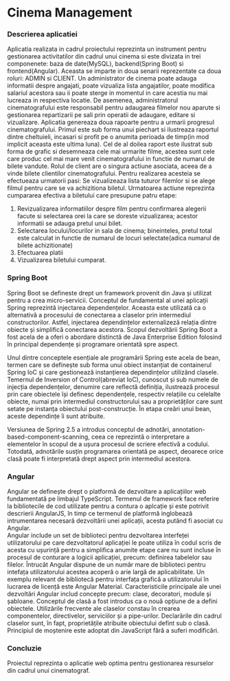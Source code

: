 # Cinema Management

### Descrierea aplicatiei
Aplicatia realizata in cadrul proiectului reprezinta un instrument pentru gestionarea activitatilor din cadrul unui cinema si este divizata in trei componenete: baza de date(MySQL), backend(Spring Boot) si frontend(Angular). Aceasta se imparte in doua senarii reprezentate ca doua roluri: ADMIN si CLIENT.
Un administrator de cinema poate adauga informatii despre angajati, poate vizualiza lista angajatilor, poate modifica salariul acestora sau ii poate sterge in momentul in care acestia nu mai lucreaza in respectiva locatie. De asemenea, administratorul cinematografului este responsabil pentru adaugarea filmelor nou aparute si gestionarea repartizarii pe sali prin operatii de adaugare, editare si vizualizare.
Aplicatia genereaza doua rapoarte pentru a urmarii progresul cinematografului. Primul este sub forma unui piechart si ilustreaza raportul dintre cheltuieli, incasari si profit pe o anumita perioada de timp(in mod implicit aceasta este ultima luna). Cel de al doilea raport este ilustrat sub forma de grafic si desemneaza cele mai urmarite filme, acestea sunt cele care produc cel mai mare venit cinematografului in functie de numarul de bilete vandute.
Rolul de client are o singura actiune asociata, aceea de a vinde bilete clientilor cinematografului.
Pentru realizarea acesteia se efectueaza urmatorii pasi:
Se vizualizeaza lista tuturor filemlor si se alege filmul pentru care se va achizitiona biletul.
Urmatoarea actiune reprezinta cumpararea efectiva a biletului care presupune patru etape:
1. Revizualizarea informatiilor despre film pentru confirmarea alegerii facute si selectarea orei la care se doreste vizualizarea; acestor informatii se adauga pretul unui bilet.
2. Selectarea locului/locurilor in sala de cinema; bineinteles, pretul total este calculat in functie de numarul de locuri selectate(adica numarul de bilete achizitionate)
3. Efectuarea platii 
4. Vizualizarea biletului cumparat.

### Spring Boot
Spring Boot se defineste drept un framework provenit din Java și utilizat pentru a crea micro-servicii.  Conceptul de fundamental al unei aplicații Spring reprezintă injectarea dependențelor. Aceasta este utilizată ca o alternativă a procesului de conectarea a claselor prin intermediul constructorilor. Astfel, injectarea dependințelor externalizeză relația dintre obiecte și simplifică conectarea acestora. Scopul dezvoltării Spring Boot a fost acela de a oferi o abordare distinctă de Java Enterprise Edition folosind în principal dependențe și programare orientată spre aspect. 

Unul dintre conceptele esențiale ale programării Spring este acela de bean, termen care se definește sub forma unui obiect instanțiat de containerul Spring IoC și care gestionează instanțierea dependințelor utilizând clasele. Temernul de Inversion of Control(abreviat IoC), cunoscut și sub numele de injecția dependențelor, denumire care reflectă definiția, ilustrează procesul prin care obiectele își definesc dependențele, respectiv relațiile cu celelalte obiecte, numai prin intermediul constructorului sau a proprietăților care sunt setate pe instanța obiectului post-construcție. În etapa creări unui bean, aceste dependințe îi sunt atribuite.

Versiunea de Spring 2.5 a introdus conceptul de adnotări, annotation-based-component-scanning, ceea ce reprezintă o interpretare a elementelor în scopul de a ușura procesul de scriere efectivă a codului. Totodată, adnotările susțin programarea orientată pe aspect, deoarece orice clasă poate fi interpretată drept aspect prin intermediul acestora. 

### Angular
 
 Angular se definește drept o platformă de dezvoltare a aplicațiilor web fundamentată pe limbajul TypeScript. Termenul de framework face referire la bibliotecile de cod utilizate pentru a contura o aplcație și este potrivit descrierii AngularJS, în timp ce termenul de platformă inglobează intrumentarea necesară dezvoltării unei aplicații, acesta putând fi asociat cu Angular.  
 Angular include un set de biblioteci pentru dezvoltarea interfeței utilizatorului pe care dezvoltatorul aplicației le poate utiliza în codul scris de acesta cu ușurință pentru a simplifica anumite etape care nu sunt incluse în procesul de conturare a logicii aplicației, precum: definirea tabelelor sau filelor. Întrucât Angular dispune de un număr mare de biblioteci pentru intefața utilizatorului acestea acoperă o arie largă de aplicabilitate. Un exemplu relevant de bibliotecă pentru interfața grafică a utilizatorului în lucrarea de licență este Angular Material. 
 Caracteristicile principale ale unei dezvoltări Angular includ concepte precum: clase, decoratori, module și șabloane. Conceptul de clasă a fost introdus ca o nouă opțiune de a defini obiectele. Utilizările frecvente ale claselor constau în crearea componentelor, directivelor, serviciilor și a pipe-urilor. Declarările din cadrul claselor sunt, în fapt, proprietățile atribuite obiectului defint sub o clasă. Principiul de moștenire este adoptat din JavaScript fără a suferi modificări. 
 
### Concluzie
Proiectul reprezinta o aplicatie web optima pentru gestionarea resurselor din cadrul unui cinematograf.